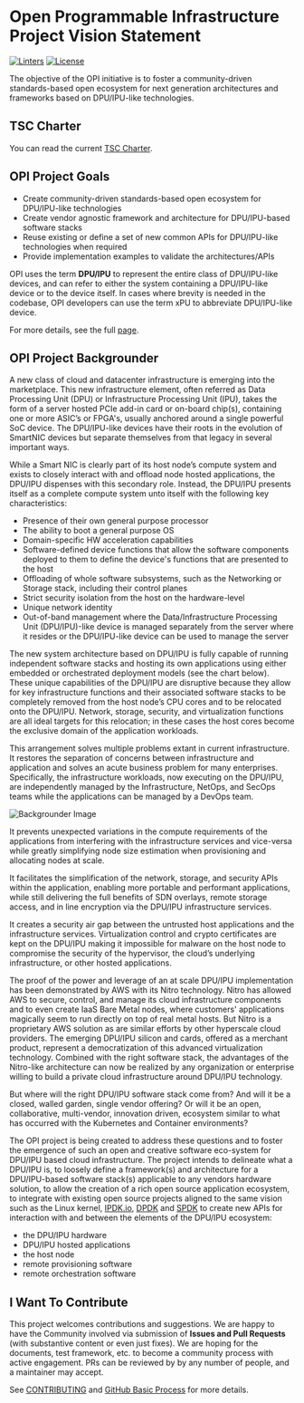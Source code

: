 # **Open Programmable Infrastructure Project Vision Statement**

[![Linters](https://github.com/opiproject/opi/actions/workflows/linters.yml/badge.svg)](https://github.com/opiproject/opi/actions/workflows/linters.yml)
[![License](https://img.shields.io/github/license/opiproject/opi?style=flat-square&color=blue&label=License)](https://github.com/opiproject/opi/blob/master/LICENSE)

The objective of the OPI initiative is to foster a community-driven
standards-based open ecosystem for next generation architectures and
frameworks based on DPU/IPU-like technologies.

## **TSC Charter**

You can read the current [TSC Charter](Charters/Open_Programmable_Infrastructure_Technical_Charter_Final-06-9-2022.pdf).

## **OPI Project Goals**

* Create community-driven standards-based open ecosystem for DPU/IPU-like
  technologies
* Create vendor agnostic framework and architecture for DPU/IPU-based software
  stacks
* Reuse existing or define a set of new common APIs for DPU/IPU-like
  technologies when required
* Provide implementation examples to validate the architectures/APIs

OPI uses the term **DPU/IPU** to represent the entire class of DPU/IPU-like
devices, and can refer to either the system containing a DPU/IPU-like device
or to the device itself. In cases where brevity is needed in the codebase,
OPI developers can use the term xPU to abbreviate DPU/IPU-like device.

For more details, see the full [page](GOALS.md).

## **OPI Project Backgrounder**

A new class of cloud and datacenter infrastructure is emerging into the
marketplace. This new infrastructure element, often referred as Data Processing
Unit (DPU) or Infrastructure Processing Unit (IPU), takes the form of a server
hosted PCIe add-in card or on-board chip(s), containing one or more ASIC’s or
FPGA's, usually anchored around a single powerful SoC device. The DPU/IPU-like
devices have their roots in the evolution of SmartNIC devices but separate
themselves from that legacy in several important ways.

While a Smart NIC is clearly part of its host node’s compute system and exists
to closely interact with and offload node hosted applications, the DPU/IPU
dispenses with this secondary role. Instead, the DPU/IPU presents itself as a
complete compute system unto itself with the following key characteristics:

* Presence of their own general purpose processor
* The ability to boot a general purpose OS
* Domain-specific HW acceleration capabilities
* Software-defined device functions that allow the software components deployed
  to them to define the device's functions that are presented to the host
* Offloading of whole software subsystems, such as the Networking or Storage
  stack, including their control planes
* Strict security isolation from the host on the hardware-level
* Unique network identity
* Out-of-band management where the Data/Infrastructure Processing Unit
  (DPU/IPU)-like device is managed separately from the server where it resides
  or the DPU/IPU-like device can be used to manage the server

The new system architecture based on DPU/IPU is fully capable of running
independent software stacks and hosting its own applications using either
embedded or orchestrated deployment models (see the chart below). These unique
capabilities of the DPU/IPU are disruptive because they allow for key
infrastructure functions and their associated software stacks to be completely
removed from the host node’s CPU cores and to be relocated onto the DPU/IPU.
Network, storage, security, and virtualization functions are all ideal targets
for this relocation; in these cases the host cores become the exclusive domain
of the application workloads.

This arrangement solves multiple problems extant in current infrastructure. It
restores the separation of concerns between infrastructure and application and
solves an acute business problem for many enterprises. Specifically, the
infrastructure workloads, now executing on the DPU/IPU, are independently
managed by the Infrastructure, NetOps, and SecOps teams while the applications
can be managed by a DevOps team.

![Backgrounder Image](Assets/Backgrounder.png)

It prevents unexpected variations in the compute requirements of the
applications from interfering with the infrastructure services and vice-versa
while greatly simplifying node size estimation when provisioning and allocating
nodes at scale.

It facilitates the simplification of the network, storage, and security APIs
within the application, enabling more portable and performant applications,
while still delivering the full benefits of SDN overlays, remote storage
access, and in line encryption via the DPU/IPU infrastructure services.

It creates a security air gap between the untrusted host applications and the
infrastructure services. Virtualization control and crypto certificates are
kept on the DPU/IPU making it impossible for malware on the host node to
compromise the security of the hypervisor, the cloud’s underlying
infrastructure, or other hosted applications.

The proof of the power and leverage of an at scale DPU/IPU implementation has
been demonstrated by AWS with its Nitro technology. Nitro has allowed AWS to
secure, control, and manage its cloud infrastructure components and to even
create IaaS Bare Metal nodes, where customers' applications magically seem to
run directly on top of real metal hosts. But Nitro is a proprietary AWS
solution as are similar efforts by other hyperscale cloud providers. The
emerging DPU/IPU silicon and cards, offered as a merchant product, represent a
democratization of this advanced virtualization technology. Combined with the
right software stack, the advantages of the Nitro-like architecture can now be
realized by any organization or enterprise willing to build a private cloud
infrastructure around DPU/IPU technology.

But where will the right DPU/IPU software stack come from? And will it be a
closed, walled garden, single vendor offering? Or will it be an open,
collaborative, multi-vendor, innovation driven, ecosystem similar to what has
occurred with the Kubernetes and Container environments?

The OPI project is being created to address these questions and to foster the
emergence of such an open and creative software eco-system for DPU/IPU based
cloud infrastructure. The project intends to delineate what a DPU/IPU is, to
loosely define a framework(s) and architecture for a DPU/IPU-based software
stack(s) applicable to any vendors hardware solution, to allow the creation of
a rich open source application ecosystem, to integrate with existing open
source projects aligned to the same vision such as the Linux kernel,
[IPDK.io](https://ipdk.io), [DPDK](https://www.dpdk.org/) and
[SPDK](https://spdk.io/) to create new APIs for interaction with and between
the elements of the DPU/IPU ecosystem:

* the DPU/IPU hardware
* DPU/IPU hosted applications
* the host node
* remote provisioning software
* remote orchestration software

## I Want To Contribute

This project welcomes contributions and suggestions.  We are happy to have the Community involved via submission of **Issues and Pull Requests** (with substantive content or even just fixes). We are hoping for the documents, test framework, etc. to become a community process with active engagement.  PRs can be reviewed by by any number of people, and a maintainer may accept.

See [CONTRIBUTING](CONTRIBUTING.md) and [GitHub Basic Process](Policies/doc-github-rules.md) for more details.
